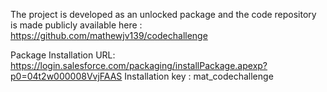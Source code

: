 The project is developed as an unlocked package and the code repository is made publicly available here :  https://github.com/mathewjv139/codechallenge

Package Installation URL: https://login.salesforce.com/packaging/installPackage.apexp?p0=04t2w000008VvjFAAS
Installation key : mat_codechallenge
